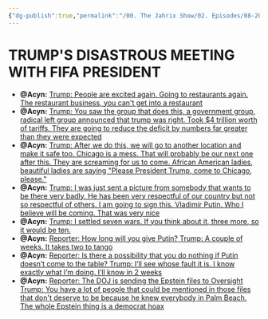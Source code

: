 ```yaml
---
{"dg-publish":true,"permalink":"/00. The Jahrix Show/02. Episodes/08-2025/22/","tags":["jahrixshow","maga","trump"],"created":"2025-08-22T14:59:44.175-04:00","updated":"2025-08-22T16:11:00.838-04:00"}
---
```


# TRUMP'S DISASTROUS MEETING WITH FIFA PRESIDENT
 - **@Acyn:** [Trump: People are excited again. Going to restaurants again. The restaurant business, you can't get into a restaurant](https://x.com/Acyn/status/1958939703161626983/video/1)
 - **@Acyn:** [Trump: You saw the group that does this, a government group, radical left group announced that trump was right. Took $4 trillion worth of tariffs. They are going to reduce the deficit by numbers far greater than they were expected](https://x.com/Acyn/status/1958940726848606490/video/1)
 - **@Acyn:** [Trump: After we do this, we will go to another location and make it safe too. Chicago is a mess. That will probably be our next one after this. They are screaming for us to come. African American ladies, beautiful ladies are saying "Please President Trump, come to Chicago, please."](https://x.com/Acyn/status/1958942549714125162/video/1)
 - **@Acyn:** [Trump: I was just sent a picture from somebody that wants to be there very badly. He has been very respectful of our country but not so respectful of others. I am going to sign this. Vladimir Putin. Who I believe will be coming. That was very nice](https://x.com/Acyn/status/1958945613678354894/video/1)
 - **@Acyn:** [Trump: I settled seven wars. If you think about it, three more, so it would be ten.](https://x.com/Acyn/status/1958945845312987492/video/1)
 - **@Acyn:** [Reporter: How long will you give Putin? Trump: A couple of weeks. It takes two to tango](https://x.com/Acyn/status/1958947001254748671/video/1)
 - **@Acyn:** [Reporter: Is there a possibility that you do nothing if Putin doesn’t come to the table? Trump: I’ll see whose fault it is. I know exactly what I’m doing. I’ll know in 2 weeks](https://x.com/Acyn/status/1958949276727529684/video/1)
 - **@Acyn:** [Reporter: The DOJ is sending the Epstein files to Oversight Trump: You have a lot of people that could be mentioned in those files that don't deserve to be because he knew everybody in Palm Beach. The whole Epstein thing is a democrat hoax](https://x.com/Acyn/status/1958950261315309873/video/1)
